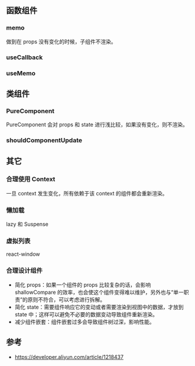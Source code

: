 ## 函数组件

### memo

做到在 props 没有变化的时候，子组件不渲染。

### useCallback

### useMemo

## 类组件

### PureComponent

PureComponent 会对 props 和 state 进行浅比较，如果没有变化，则不渲染。

### shouldComponentUpdate

## 其它

### 合理使用 Context

一旦 context 发生变化，所有依赖于该 context 的组件都会重新渲染。

### 懒加载

lazy 和 Suspense

### 虚拟列表

react-window

### 合理设计组件

- 简化 props：如果一个组件的 props 比较复杂的话，会影响 shallowCompare 的效率，也会使这个组件变得难以维护，另外也与“单一职责”的原则不符合，可以考虑进行拆解。
- 简化 state：需要组件响应它的变动或者需要渲染到视图中的数据，才放到 state 中；这样可以避免不必要的数据变动导致组件重新渲染。
- 减少组件嵌套：组件嵌套过多会导致组件树过深，影响性能。

## 参考

- https://developer.aliyun.com/article/1218437
